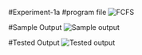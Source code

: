 #Experiment-1a
#program file
![FCFS](fcfs)

#Sample Output
![Sample output](Sample_output-1a.png)

#Tested Output
![Tested output](Tested_output-1a.png)
